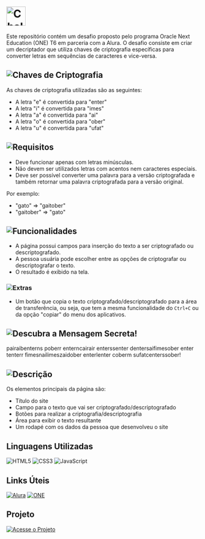 # <img src="https://img.shields.io/badge/Challenge_Decriptador_de_Texto-blue?style=for-the-badge&labelColor=blue" alt="Challenge Decriptador de Texto" height="50"/>


Este repositório contém um desafio proposto pelo programa Oracle Next Education (ONE) T6 em parceria com a Alura. O desafio consiste em criar um decriptador que utiliza chaves de criptografia específicas para converter letras em sequências de caracteres e vice-versa.

## ![Chaves de Criptografia](https://img.shields.io/badge/Chaves_de_Criptografia-blue?style=for-the-badge&labelColor=blue)

As chaves de criptografia utilizadas são as seguintes:
- A letra "e" é convertida para "enter"
- A letra "i" é convertida para "imes"
- A letra "a" é convertida para "ai"
- A letra "o" é convertida para "ober"
- A letra "u" é convertida para "ufat"

## ![Requisitos](https://img.shields.io/badge/Requisitos-blue?style=for-the-badge&labelColor=blue)


- Deve funcionar apenas com letras minúsculas.
- Não devem ser utilizados letras com acentos nem caracteres especiais.
- Deve ser possível converter uma palavra para a versão criptografada e também retornar uma palavra criptografada para a versão original.

Por exemplo:
- "gato" => "gaitober"
- "gaitober" => "gato"

## ![Funcionalidades](https://img.shields.io/badge/Funcionalidades-blue?style=for-the-badge&labelColor=blue)

- A página possui campos para inserção do texto a ser criptografado ou descriptografado.
- A pessoa usuária pode escolher entre as opções de criptografar ou descriptografar o texto.
- O resultado é exibido na tela.

### ![Extras](https://img.shields.io/badge/Extras-blue?style=for-the-badge&labelColor=blue)

- Um botão que copia o texto criptografado/descriptografado para a área de transferência, ou seja, que tem a mesma funcionalidade do `Ctrl+C` ou da opção "copiar" do menu dos aplicativos.


## ![Descubra a Mensagem Secreta!](https://img.shields.io/badge/Descubra_a_Mensagem_Secreta-blue?style=for-the-badge&labelColor=blue)
pairaibenterns poberr enterncairair enterssenter dentersaifimesober enter tenterr fimesnailimeszaidober enterlenter coberm sufatcenterssober!


## ![Descrição](https://img.shields.io/badge/Descrição-blue?style=for-the-badge&labelColor=blue)

Os elementos principais da página são:
- Título do site
- Campo para o texto que vai ser criptografado/descriptografado
- Botões para realizar a criptografia/descriptografia
- Área para exibir o texto resultante
- Um rodapé com os dados da pessoa que desenvolveu o site

## Linguagens Utilizadas

![HTML5](https://img.shields.io/badge/HTML5-E34F26?style=for-the-badge&logo=html5&logoColor=white)
![CSS3](https://img.shields.io/badge/CSS3-1572B6?style=for-the-badge&logo=css3&logoColor=white)
![JavaScript](https://img.shields.io/badge/JavaScript-F7DF1E?style=for-the-badge&logo=javascript&logoColor=black)


## Links Úteis

[![Alura](https://img.shields.io/badge/Alura-0076C1?style=for-the-badge&logo=alura&logoColor=white)](https://www.alura.com.br)
[![ONE](https://img.shields.io/badge/ONE-FF9800?style=for-the-badge&logo=oracle&logoColor=white)](https://www.oracle.com/education/oracle-next-education/)

## Projeto

[![Acesse o Projeto](https://img.shields.io/badge/Acesse%20o%20Projeto-Link-green?style=for-the-badge)](https://challenge-decodificador-de-texto.vercel.app/)

